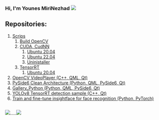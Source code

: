 ### Hi, I'm Younes MiriNezhad <a href="https://www.linkedin.com/in/s-younes-mirinezhad/"><img src="https://img.shields.io/badge/LinkedIn-0077B5?style=for-the-badge&logo=linkedin&logoColor=white"></a>

## Repositories: 
1. <a href="https://github.com/younes-mirinezhad/Scrips/tree/main">Scrips</a>
    1. <a href="https://github.com/younes-mirinezhad/Scrips/tree/main/OpenCV">Build OpenCV</a>
    2. <a href="https://github.com/younes-mirinezhad/Scrips/tree/main/Cuda_CudNN">CUDA, CudNN</a>
        1. <a href="https://github.com/younes-mirinezhad/Scrips/tree/main/Cuda_CudNN/Ubuntu_20.04">Ubuntu 20.04</a>
        2. <a href="https://github.com/younes-mirinezhad/Scrips/tree/main/Cuda_CudNN/Ubuntu_22.04">Ubuntu 22.04</a>
        3. <a href="https://github.com/younes-mirinezhad/Scrips/tree/main/Cuda_CudNN/UnInstaller">Uninistaller</a>
    3. <a href="https://github.com/younes-mirinezhad/Scrips/tree/main/TensorRT">TensorRT</a>
        1. <a href="https://github.com/younes-mirinezhad/Scrips/tree/main/TensorRT/Ubuntu_20.04">Ubuntu 20.04</a>
3. <a href="https://github.com/younes-mirinezhad/OpenCV_VideoPlayer">OpenCV VideoPlayer (C++, QML, Qt)</a>
4. <a href="https://github.com/younes-mirinezhad/PySide6_CleanArchitecture">PySide6 Clean Architecture (Python, QML, PySide6, Qt)</a>
5. <a href="https://github.com/younes-mirinezhad/Gallery_Python">Gallery_Python (Python, QML, PySide6, Qt)</a>
6. <a href="https://github.com/younes-mirinezhad/YOLOv8">YOLOv8 TensorRT detection sample (C++, Qt)</a>
7. <a href="https://github.com/younes-mirinezhad/insightface/tree/master/recognition/arcface_torch">Train and fine-tune insightface for face recognition (Python, PyTorch)</a>

##  
<img src="https://github-readme-stats.vercel.app/api?username=younes-mirinezhad&show_icons=true&theme=radical" />.....<img src="https://github-readme-stats.vercel.app/api/top-langs/?username=younes-mirinezhad" />



[//]: # (<img src="https://github-profile-summary-cards.vercel.app/api/cards/profile-details?username=younes-mirinezhad&theme=vue" />)
[//]: # (<img src="https://github-readme-stats.vercel.app/api?username=younes-mirinezhad" />)
